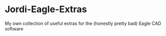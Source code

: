 Jordi-Eagle-Extras
===================

My own collection of useful extras for the (honestly pretty bad) Eagle CAD software
